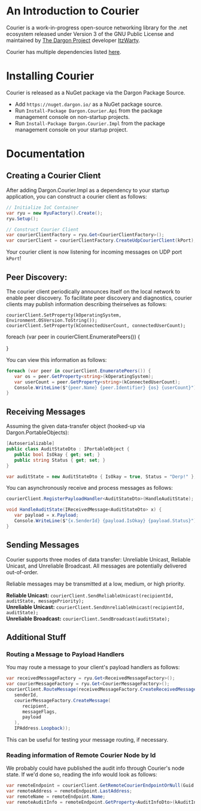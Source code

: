 # An Introduction to Courier

Courier is a work-in-progress open-source networking library for the .net ecosystem released under Version 3 of the GNU Public License and maintained by [The Dargon Project](https://www.github.com/the-dargon-project) developer [ItzWarty](https://www.twitter.com/ItzWarty).

Courier has multiple dependencies listed [here](https://github.com/the-dargon-project/Dargon.Courier/blob/master/Dargon.Courier.Impl/packages.config).

# Installing Courier
Courier is released as a NuGet package via the Dargon Package Source.

* Add `https://nuget.dargon.io/` as a NuGet package source.
* Run `Install-Package Dargon.Courier.Api` from the package management console on non-startup projects.
* Run `Install-Package Dargon.Courier.Impl` from the package management console on your startup project.

# Documentation
## Creating a Courier Client
After adding Dargon.Courier.Impl as a dependency to your startup application, you can construct a courier client as follows:
``` csharp
// Initialize IoC Container
var ryu = new RyuFactory().Create();
ryu.Setup();

// Construct Courier Client
var courierClientFactory = ryu.Get<CourierClientFactory>();
var courierClient = courierClientFactory.CreateUdpCourierClient(kPort);
```
Your courier client is now listening for incoming messages on UDP port `kPort`!

## Peer Discovery:
The courier client periodically announces itself on the local network to enable peer discovery. To facilitate peer discovery and diagnostics, courier clients may publish information describing theirselves as follows:
```
courierClient.SetProperty(kOperatingSystem, Environment.OSVersion.ToString());
courierClient.SetProperty(kConnectedUserCount, connectedUserCount);
```
foreach (var peer in courierClient.EnumeratePeers()) {
   
}

You can view this information as follows:
```csharp
foreach (var peer in courierClient.EnumeratePeers()) {
   var os = peer.GetProperty<string>(kOperatingSystem);
   var userCount = peer.GetProperty<string>(kConnectedUserCount);
   Console.WriteLine($"{peer.Name} {peer.Identifier} {os} {userCount}");
}
```

## Receiving Messages
Assuming the given data-transfer object (hooked-up via Dargon.PortableObjects):
``` csharp
[Autoserializable]
public class AuditStateDto : IPortableObject {
   public bool IsOkay { get; set; }
   public string Status { get; set; }
}

var auditState = new AuditStateDto { IsOkay = true, Status = "Derp!" };
```

You can asynchronously receive and process messages as follows:
```csharp
courierClient.RegisterPayloadHandler<AuditStateDto>(HandleAuditState);

void HandleAuditState(IReceivedMessage<AuditStateDto> x) {
   var payload = x.Payload;
   Console.WriteLine($"{x.SenderId} {payload.IsOkay} {payload.Status}");
}
```

## Sending Messages
Courier supports three modes of data transfer: Unreliable Unicast, Reliable Unicast, and Unreliable Broadcast. All messages are potentially delivered out-of-order.

Reliable messages may be transmitted at a low, medium, or high priority.

**Reliable Unicast:** `courierClient.SendReliableUnicast(recipientId, auditState, messagePriority);`  
**Unreliable Unicast:** `courierClient.SendUnreliableUnicast(recipientId, auditState);`  
**Unreliable Broadcast:** `courierClient.SendBroadcast(auditState);`

## Additional Stuff
### Routing a Message to Payload Handlers
You may route a message to your client's payload handlers as follows:

``` csharp
var receivedMessageFactory = ryu.Get<ReceivedMessageFactory>();
var courierMessageFactory = ryu.Get<CourierMessageFactory>();
courierClient.RouteMessage(receivedMessageFactory.CreateReceivedMessage(
   senderId,
   courierMessageFactory.CreateMessage(
      recipient,
      messageFlags,
      payload
   ),
   IPAddress.Loopback));
```

This can be useful for testing your message routing, if necessary.

### Reading information of Remote Courier Node by Id
We probably could have published the audit info through Courier's node state. If we'd done so, reading the info would look as follows:
``` csharp
var remoteEndpoint = courierClient.GetRemoteCourierEndpointOrNull(Guid.Empty);
var remoteAddress = remoteEndpoint.LastAddress;
var remoteName = remoteEndpoint.Name;
var remoteAuditInfo = remoteEndpoint.GetProperty<AuditInfoDto>(kAuditInfoKey);
```